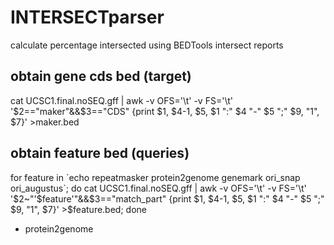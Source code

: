 # INTERSECTparser
calculate percentage intersected using BEDTools intersect reports

## obtain gene cds bed (target)
cat UCSC1.final.noSEQ.gff | awk -v OFS='\t' -v FS='\t' '$2=="maker"&&$3=="CDS" {print $1, $4-1, $5, $1 ":" $4 "-" $5 ";" $9, "1", $7}' >maker.bed<br>

## obtain feature bed (queries)
for feature in \`echo  repeatmasker protein2genome genemark ori_snap ori_augustus\`;
do 
cat UCSC1.final.noSEQ.gff | awk -v OFS='\t' -v FS='\t' '$2~"'$feature'"&&$3=="match_part" {print $1, $4-1, $5, $1 ":" $4 "-" $5 ";" $9, "1", $7}' >$feature.bed;
done
<br>
* protein2genome
